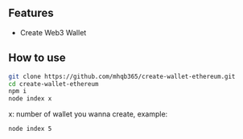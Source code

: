 ## Features

- Create Web3 Wallet

## How to use

```sh
git clone https://github.com/mhqb365/create-wallet-ethereum.git
cd create-wallet-ethereum
npm i
node index x
```

x: number of wallet you wanna create, example:
```sh
node index 5
```